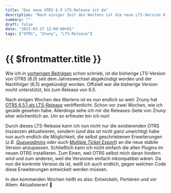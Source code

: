 ```yaml
---
title: "Das neue OTRS 6.5 LTS-Release ist da"
description: "Nach einiger Zeit des Wartens ist die neue LTS-Version 6.5 von OTRS von Znuny veröffentlicht worden."
summary: ""
draft: false
date: "2023-03-27 12:00:00+01"
tags: ["OTRS", "Znuny", "LTS-Release"]
---
```


# {{ $frontmatter.title }}

Wie ich in [vorherigen Beiträgen](/post/znunyotrslts2023) schon schrieb, ist die bisherige LTS-Version von OTRS (_6.0_) seit dem Jahreswechsel abgekündigt worden und der Nachfolger (_6.5_) angekündigt worden. Offiziell war die bisherige Version nocht unterstützt, bis zum Release von 6.5.

Nach einigen Wochen des Wartens ist es nun endlich so weit: Znuny hat [OTRS 6.5.1 als LTS-Release](https://www.znuny.org/de/releases/znuny-lts-6-5-1) veröffentlicht. Schon vor zwei Wochen, wie ich gerade gesehen habe. Allerdings sehe ich mir die Releases-Seite von Znuny eher wöchentlich an. Um so erfreuter bin ich nun!

Durch dieses LTS-Release kann ich nun nicht nur die existierenden OTRS Inszanzen aktualisieren, sondern (_und das ist nicht ganz unwichtig_) habe nun auch endlich die Möglichkeit, die selbst geschriebenen Erweiterungen (_z.B. [Queueadmins](https://zivgitlab.uni-muenster.de/wwuit-anw/webanwendungen/otrs/OTRS_TemplateSignatureAddOn) oder auch [Multiple Ticket Export](https://zivgitlab.uni-muenster.de/wwuit-anw/webanwendungen/otrs/OTRS_MultipleTicketExport)_) an die neue stabile Version anzupassen. Schließlich kann ich nicht einfach die alten Plugins im neuen OTRS installieren. Zum Einen, weil OTRS selbst mich daran hindern wird und zum anderen, weil die Versionen einfach inkompatibel wären. Da nun die konkrete Version da ist, weiß ich auch endlich, gegen welchen Code diese Erweiterungen entwickelt werden müssen.

In den kommenden Wochen heißt es also: Entwickeln, Portieren und vor Allem: Aktualisieren! 🥳
